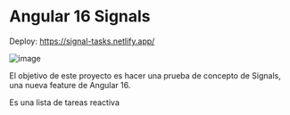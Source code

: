 # Angular 16 Signals

Deploy: https://signal-tasks.netlify.app/

![image](https://github.com/attrix182/angular-16-signals/assets/44885834/f7ad2cb2-124d-4bbb-bc6d-20ef7076b1f3)

El objetivo de este proyecto es hacer una prueba de concepto de Signals, una nueva feature de Angular 16.

Es una lista de tareas reactiva
